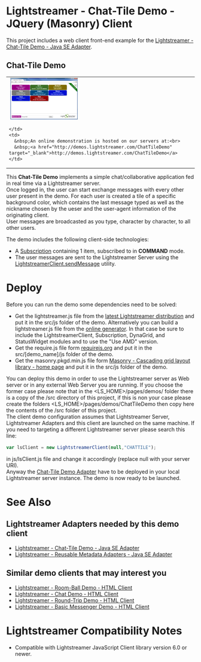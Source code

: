 # Lightstreamer - Chat-Tile Demo - JQuery (Masonry) Client #

This project includes a web client front-end example for the [Lightstreamer - Chat-Tile Demo - Java SE Adapter](https://github.com/Weswit/Lightstreamer-example-ChatTile-adapter-java).

## Chat-Tile Demo ##

<table>
  <tr>
    <td style="text-align: left">
      &nbsp;<a href="http://demos.lightstreamer.com/ChatTileDemo" target="_blank"><img src="screen.png"></a>&nbsp;
      
    </td>
    <td>
      &nbsp;An online demonstration is hosted on our servers at:<br>
      &nbsp;<a href="http://demos.lightstreamer.com/ChatTileDemo" target="_blank">http://demos.lightstreamer.com/ChatTileDemo</a>
    </td>
  </tr>
</table>

This <b>Chat-Tile Demo</b> implements a simple chat/collaborative application fed in real time via a Lightstreamer server.<br>
Once logged in, the user can start exchange messages with every other user present in the demo. For each user is created a tile of a specific background color, which contains the last message typed as well as the nickname chosen by the ueser and the user-agent information of the originating client.<br>
User messages are broadcasted as you type, character by character, to all other users.<br>

The demo includes the following client-side technologies:
* A [Subscription](http://www.lightstreamer.com/docs/client_javascript_uni_api/Subscription.html) containing 1 item, subscribed to in <b>COMMAND</b> mode.
* The user messages are sent to the Lightstreamer Server using the [LightstreamerClient.sendMessage](http://www.lightstreamer.com/docs/client_javascript_uni_api/LightstreamerClient.html#sendMessage) utility.

# Deploy #

Before you can run the demo some dependencies need to be solved:

-  Get the lightstreamer.js file from the [latest Lightstreamer distribution](http://www.lightstreamer.com/download) 
   and put it in the src/js folder of the demo. Alternatively you can build a lightstreamer.js file from the 
   [online generator](http://www.lightstreamer.com/distros/Lightstreamer_Allegro-Presto-Vivace_5_1_1_Colosseo_20130305/Lightstreamer/DOCS-SDKs/sdk_client_javascript/tools/generator.html).
   In that case be sure to include the LightstreamerClient, Subscription, DynaGrid, and StatusWidget modules and to use the "Use AMD" version.
-  Get the require.js file form [requirejs.org](http://requirejs.org/docs/download.html) and put it in the src/[demo_name]/js folder of the demo.
-  Get the masonry.pkgd.min.js file form [Masonry - Cascading grid layout library - home page](http://masonry.desandro.com/) and put it in the src/js folder of the demo.

You can deploy this demo in order to use the Lightstreamer server as Web server or in any external Web Server you are running. 
If you choose the former case please note that in the <LS_HOME>/pages/demos/ folder there is a copy of the /src directory of this project, if this is non your case please create the folders <LS_HOME>/pages/demos/ChatTileDemo then copy here the contents of the /src folder of this project.<br>
The client demo configuration assumes that Lightstreamer Server, Lightstreamer Adapters and this client are launched on the same machine. If you need to targeting a different Lightstreamer server please search this line:
```js
var lsClient = new LightstreamerClient(null,"CHATTILE");
```
in js/lsClient.js file and change it accordingly (replace null with your server URI).<br>
Anyway the [Chat-Tile Demo Adapter](https://github.com/Weswit/Lightstreamer-example-ChatTile-adapter-java) have to be deployed in your local Lightstreamer server instance.
The demo is now ready to be launched.

# See Also #

## Lightstreamer Adapters needed by this demo client ##

* [Lightstreamer - Chat-Tile Demo -  Java SE Adapter](https://github.com/Weswit/Lightstreamer-example-ChatTile-adapter-java)
* [Lightstreamer - Reusable Metadata Adapters - Java SE Adapter](https://github.com/Weswit/Lightstreamer-example-ReusableMetadata-adapter-java)

## Similar demo clients that may interest you ##

* [Lightstreamer - Room-Ball Demo - HTML Client]()
* [Lightstreamer - Chat Demo - HTML Client](https://github.com/Weswit/Lightstreamer-example-Chat-client-javascript)
* [Lightstreamer - Round-Trip Demo - HTML Client](https://github.com/Weswit/Lightstreamer-example-RoundTrip-client-javascript)
* [Lightstreamer - Basic Messenger Demo - HTML Client](https://github.com/Weswit/Lightstreamer-example-Messenger-client-javascript)

# Lightstreamer Compatibility Notes #

- Compatible with Lightstreamer JavaScript Client library version 6.0 or newer.
